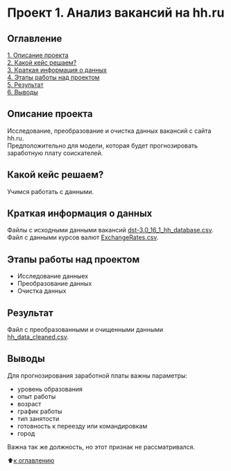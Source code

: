 # Проект 1. Анализ вакансий на hh.ru

## Оглавление

[1. Описание проекта](https://github.com/experiment0/sf_data_science/blob/main/project_1/README.md#Описание-проекта)\
[2. Какой кейс решаем?](https://github.com/experiment0/sf_data_science/blob/main/project_1/README.md#Какой-кейс-решаем)\
[3. Краткая информация о данных](https://github.com/experiment0/sf_data_science/blob/main/project_1/README.md#Краткая-информация-о-данных)\
[4. Этапы работы над проектом](https://github.com/experiment0/sf_data_science/blob/main/project_1/README.md#Этапы-работы-над-проектом)\
[5. Результат](https://github.com/experiment0/sf_data_science/blob/main/project_1/README.md#Результат)\
[6. Выводы](https://github.com/experiment0/sf_data_science/blob/main/project_1/README.md#Выводы)

## Описание проекта
Исследование, преобразование и очистка данных вакансий с сайта hh.ru.\
Предположительно для модели, которая будет прогнозировать заработную плату соискателей.

## Какой кейс решаем?
Учимся работать с данными.

## Краткая информация о данных
Файлы с исходными данными вакансий [dst-3.0_16_1_hh_database.csv](https://disk.yandex.ru/d/8OXoyA6XtZqbHA).\
Файл с данными курсов валют [ExchangeRates.csv](https://disk.yandex.ru/d/tGhRcWefNnkzTQ).

## Этапы работы над проектом
- Исследование данныех
- Преобразование данных
- Очистка данных

## Результат
Файл с преобразованными и очищенными данными [hh_data_cleaned.csv](https://disk.yandex.ru/d/tGhRcWefNnkzTQ).

## Выводы
Для прогнозирования заработной платы важны параметры:
- уровень образования
- опыт работы
- возраст
- график работы
- тип занятости
- готовность к переезду или командировкам
- город

Важна так же должность, но этот признак не рассматривался.

:arrow_up:[к оглавлению](https://github.com/experiment0/sf_data_science/blob/main/project_1/README.md#Оглавление)
